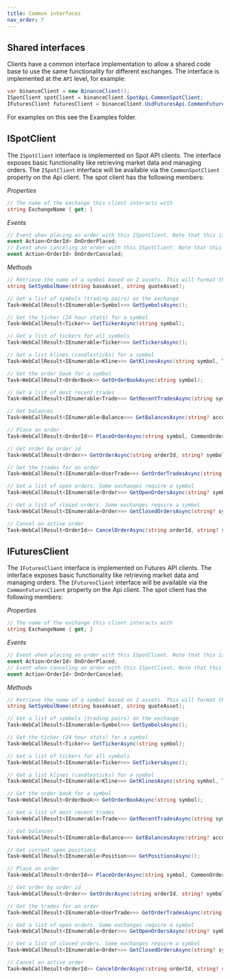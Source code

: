 ```yaml
---
title: Common interfaces
nav_order: 7
---
```


## Shared interfaces
Clients have a common interface implementation to allow a shared code base to use the same functionality for different exchanges. The interface is implemented at the `API` level, for example:
```csharp
var binanceClient = new BinanceClient();
ISpotClient spotClient = binanceClient.SpotApi.CommonSpotClient;
IFuturesClient futuresClient = binanceClient.UsdFuturesApi.CommonFuturesClient;
```

For examples on this see the Examples folder.

## ISpotClient
The `ISpotClient` interface is implemented on Spot API clients. The interface exposes basic functionality like retrieving market data and managing orders. The `ISpotClient` interface will be available via the `CommonSpotClient` property on the Api client.
The spot client has the following members:

*Properties*  
```csharp
// The name of the exchange this client interacts with
string ExchangeName { get; }
```

*Events*  
```csharp
// Event when placing an order with this ISpotClient. Note that this is not an event handler listening on the exchange, just an event handler for when the `PlaceOrderAsync` method is called.
event Action<OrderId> OnOrderPlaced;
// Event when canceling an order with this ISpotClient. Note that this is not an event handler listening on the exchange, just an event handler for when the `CancelOrderAsync` method is called.
event Action<OrderId> OnOrderCanceled;

```

*Methods*
```csharp
// Retrieve the name of a symbol based on 2 assets. This will format them in the way the exchange expects them. For example BTC, USDT will return BTCUSDT on Binance and BTC-USDT on Kucoin
string GetSymbolName(string baseAsset, string quoteAsset);

// Get a list of symbols (trading pairs) on the exchange
Task<WebCallResult<IEnumerable<Symbol>>> GetSymbolsAsync();

// Get the ticker (24 hour stats) for a symbol
Task<WebCallResult<Ticker>> GetTickerAsync(string symbol);

// Get a list of tickers for all symbols
Task<WebCallResult<IEnumerable<Ticker>>> GetTickersAsync();

// Get a list klines (candlesticks) for a symbol
Task<WebCallResult<IEnumerable<Kline>>> GetKlinesAsync(string symbol, TimeSpan timespan, DateTime? startTime = null, DateTime? endTime = null, int? limit = null);

// Get the order book for a symbol
Task<WebCallResult<OrderBook>> GetOrderBookAsync(string symbol);

// Get a list of most recent trades
Task<WebCallResult<IEnumerable<Trade>>> GetRecentTradesAsync(string symbol);

// Get balances
Task<WebCallResult<IEnumerable<Balance>>> GetBalancesAsync(string? accountId = null);

// Place an order
Task<WebCallResult<OrderId>> PlaceOrderAsync(string symbol, CommonOrderSide side, CommonOrderType type, decimal quantity, decimal? price = null, string? accountId = null);

// Get order by order id
Task<WebCallResult<Order>> GetOrderAsync(string orderId, string? symbol = null);

// Get the trades for an order
Task<WebCallResult<IEnumerable<UserTrade>>> GetOrderTradesAsync(string orderId, string? symbol = null);

// Get a list of open orders. Some exchanges require a symbol
Task<WebCallResult<IEnumerable<Order>>> GetOpenOrdersAsync(string? symbol = null);

// Get a list of closed orders. Some exchanges require a symbol
Task<WebCallResult<IEnumerable<Order>>> GetClosedOrdersAsync(string? symbol = null);

// Cancel an active order
Task<WebCallResult<OrderId>> CancelOrderAsync(string orderId, string? symbol = null);
```

## IFuturesClient
The `IFuturesClient` interface is implemented on Futures API clients. The interface exposes basic functionality like retrieving market data and managing orders. The `IFuturesClient` interface will be available via the `CommonFuturesClient` property on the Api client.
The spot client has the following members:

*Properties*  
```csharp
// The name of the exchange this client interacts with
string ExchangeName { get; }
```

*Events*  
```csharp
// Event when placing an order with this ISpotClient. Note that this is not an event handler listening on the exchange, just an event handler for when the `PlaceOrderAsync` method is called.
event Action<OrderId> OnOrderPlaced;
// Event when canceling an order with this ISpotClient. Note that this is not an event handler listening on the exchange, just an event handler for when the `CancelOrderAsync` method is called.
event Action<OrderId> OnOrderCanceled;

```

*Methods*
```csharp
// Retrieve the name of a symbol based on 2 assets. This will format them in the way the exchange expects them. For example BTC, USDT will return BTCUSDT on Binance and BTC-USDT on Kucoin
string GetSymbolName(string baseAsset, string quoteAsset);

// Get a list of symbols (trading pairs) on the exchange
Task<WebCallResult<IEnumerable<Symbol>>> GetSymbolsAsync();

// Get the ticker (24 hour stats) for a symbol
Task<WebCallResult<Ticker>> GetTickerAsync(string symbol);

// Get a list of tickers for all symbols
Task<WebCallResult<IEnumerable<Ticker>>> GetTickersAsync();

// Get a list klines (candlesticks) for a symbol
Task<WebCallResult<IEnumerable<Kline>>> GetKlinesAsync(string symbol, TimeSpan timespan, DateTime? startTime = null, DateTime? endTime = null, int? limit = null);

// Get the order book for a symbol
Task<WebCallResult<OrderBook>> GetOrderBookAsync(string symbol);

// Get a list of most recent trades
Task<WebCallResult<IEnumerable<Trade>>> GetRecentTradesAsync(string symbol);

// Get balances
Task<WebCallResult<IEnumerable<Balance>>> GetBalancesAsync(string? accountId = null);

// Get current open positions
Task<WebCallResult<IEnumerable<Position>>> GetPositionsAsync();

// Place an order
Task<WebCallResult<OrderId>> PlaceOrderAsync(string symbol, CommonOrderSide side, CommonOrderType type, decimal quantity, decimal? price = null, int? leverage = null, string? accountId = null);

// Get order by order id
Task<WebCallResult<Order>> GetOrderAsync(string orderId, string? symbol = null);

// Get the trades for an order
Task<WebCallResult<IEnumerable<UserTrade>>> GetOrderTradesAsync(string orderId, string? symbol = null);

// Get a list of open orders. Some exchanges require a symbol
Task<WebCallResult<IEnumerable<Order>>> GetOpenOrdersAsync(string? symbol = null);

// Get a list of closed orders. Some exchanges require a symbol
Task<WebCallResult<IEnumerable<Order>>> GetClosedOrdersAsync(string? symbol = null);

// Cancel an active order
Task<WebCallResult<OrderId>> CancelOrderAsync(string orderId, string? symbol = null);
```